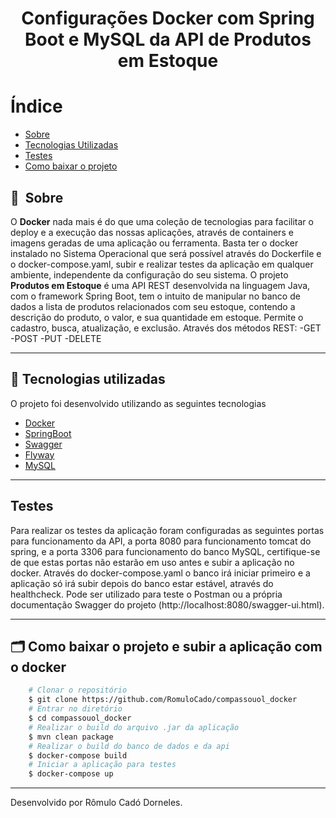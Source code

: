 <h1 align="center">Configurações Docker com Spring Boot e MySQL da API de Produtos em Estoque<h1>

# Índice

- [Sobre](#-sobre)
- [Tecnologias Utilizadas](#-tecnologias-utilizadas)
- [Testes](#-testes)
- [Como baixar o projeto](#-como-baixar-o-projeto)

## 🔖&nbsp; Sobre

O **Docker** nada mais é do que uma coleção de tecnologias para facilitar o deploy e a execução das nossas aplicações, através de containers e imagens geradas de uma aplicação ou ferramenta. Basta ter o docker instalado no Sistema Operacional que será possível através do Dockerfile e o docker-compose.yaml, subir e realizar testes da aplicação em qualquer ambiente, independente da configuração do seu sistema.
O projeto **Produtos em Estoque** é uma API REST desenvolvida na linguagem Java, com o framework Spring Boot, tem o intuito de manipular no banco de dados a lista de produtos 
relacionados com seu estoque, contendo a descrição do produto, o valor, e sua quantidade em estoque. Permite o cadastro, busca, atualização, e exclusão.
Através dos métodos REST:
-GET
-POST
-PUT
-DELETE


---

## 🚀 Tecnologias utilizadas

O projeto foi desenvolvido utilizando as seguintes tecnologias

- [Docker](https://www.docker.com/products/docker-desktop)
- [SpringBoot](https://spring.io/projects/spring-boot)
- [Swagger](http://springfox.github.io/springfox/)
- [Flyway](https://flywaydb.org/documentation/usage/api/#download)
- [MySQL](https://www.mysql.com)

---

## Testes

Para realizar os testes da aplicação foram configuradas as seguintes portas para funcionamento da API, a porta 8080 para funcionamento tomcat do spring, e a porta 3306 para funcionamento do banco MySQL, certifique-se de que estas portas não estarão em uso antes e subir a aplicação no docker. Através do docker-compose.yaml o banco irá iniciar primeiro e a aplicação só irá subir depois do banco estar estável, através do healthcheck. Pode ser utilizado para teste o Postman ou a própria documentação Swagger do projeto (http://localhost:8080/swagger-ui.html).

---

## 🗂 Como baixar o projeto e subir a aplicação com o docker

```bash
    # Clonar o repositório
    $ git clone https://github.com/RomuloCado/compassouol_docker
    # Entrar no diretório
    $ cd compassouol_docker
    # Realizar o build do arquivo .jar da aplicação
    $ mvn clean package
    # Realizar o build do banco de dados e da api
    $ docker-compose build
    # Iniciar a aplicação para testes
    $ docker-compose up

```

---

Desenvolvido por Rômulo Cadó Dorneles.

